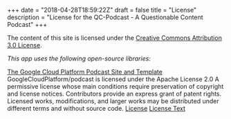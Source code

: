 +++
date = "2018-04-28T18:59:22Z"
draft = false
title = "License"
description = "License for the  QC-Podcast - A Questionable Content Podcast"
+++

The content of this site is licensed under the [Creative Commons Attribution 3.0 License](http://creativecommons.org/licenses/by/3.0/).

*This app uses the following open-source libraries:*

[The Google Cloud Platform Podcast Site and Template](https://github.com/GoogleCloudPlatform/podcast)
GoogleCloudPlatform/podcast is licensed under the
Apache License 2.0
A permissive license whose main conditions require preservation of copyright and license notices. Contributors provide an express grant of patent rights. Licensed works, modifications, and larger works may be distributed under different terms and without source code.
[License](https://www.gcppodcast.com/license/) [License Text](https://raw.githubusercontent.com/GoogleCloudPlatform/podcast/master/LICENSE)

<!-- Modified 4-29-2018 by QC-Podcast -->